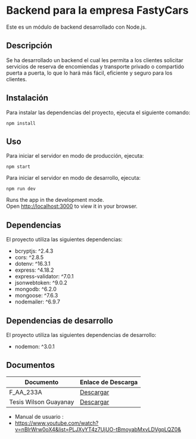 # Backend para la empresa FastyCars

Este es un módulo de backend desarrollado con Node.js.

## Descripción

Se ha desarrollado un backend el cual les permita a los clientes solicitar servicios de reserva de encomiendas y transporte privado o compartido puerta a puerta, lo que lo hará más fácil, eficiente y seguro para los clientes.

## Instalación

Para instalar las dependencias del proyecto, ejecuta el siguiente comando:

`npm install`

## Uso

Para iniciar el servidor en modo de producción, ejecuta:

`npm start`

Para iniciar el servidor en modo de desarrollo, ejecuta:

`npm run dev`

Runs the app in the development mode.\
Open [http://localhost:3000](http://localhost:3000) to view it in your browser.

## Dependencias

El proyecto utiliza las siguientes dependencias:

- bcryptjs: ^2.4.3
- cors: ^2.8.5
- dotenv: ^16.3.1
- express: ^4.18.2
- express-validator: ^7.0.1
- jsonwebtoken: ^9.0.2
- mongodb: ^6.2.0
- mongoose: ^7.6.3
- nodemailer: ^6.9.7

## Dependencias de desarrollo

El proyecto utiliza las siguientes dependencias de desarrollo:

- nodemon: ^3.0.1

## Documentos

| Documento | Enlace de Descarga |
| --- | --- |
| F_AA_233A   | [Descargar](https://github.com/WilsonG08/FastyCars/blob/main/DOCUMENTOS/F_AA_233A-Plan_GUAYANAY-LALANGUI.pdf) |
| Tesis Wilson Guayanay | [Descargar](https://github.com/WilsonG08/FastyCars/blob/main/DOCUMENTOS/Tesis-Guayanay-Wilson.pdf) |


- Manual de usuario : 
- https://www.youtube.com/watch?v=nBlrWrw0oX4&list=PLJXyYT4z7UjUO-tBmoyabMxvLDVgpLQZ0&



